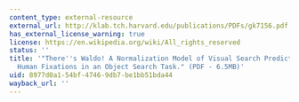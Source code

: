 ```yaml
---
content_type: external-resource
external_url: http://klab.tch.harvard.edu/publications/PDFs/gk7156.pdf
has_external_license_warning: true
license: https://en.wikipedia.org/wiki/All_rights_reserved
status: ''
title: '"There''s Waldo! A Normalization Model of Visual Search Predicts Single-Trial
  Human Fixations in an Object Search Task." (PDF - 6.5MB)'
uid: 8977d0a1-54bf-4746-9db7-be1bb51bda44
wayback_url: ''
---
```

